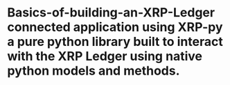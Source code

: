 # Basics-of-building-an-XRP-Ledger connected application using XRP-py a pure python library built to interact with the XRP Ledger using native python models and methods. 
